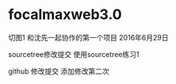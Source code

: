 # focalmaxweb3.0
切图1
和沈先一起协作的第一个项目
2016年6月29日

sourcetree修改提交  使用sourcetree练习1

github 修改提交  添加修改第二次


